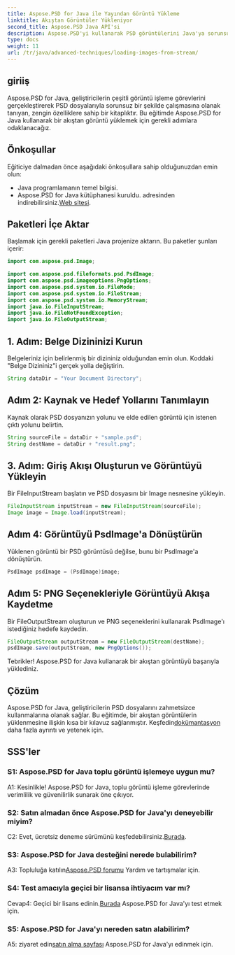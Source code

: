 ```yaml
---
title: Aspose.PSD for Java ile Yayından Görüntü Yükleme
linktitle: Akıştan Görüntüler Yükleniyor
second_title: Aspose.PSD Java API'si
description: Aspose.PSD'yi kullanarak PSD görüntülerini Java'ya sorunsuz bir şekilde yüklemeyi öğrenin. Verimli görüntü işleme için adım adım kılavuzumuzu izleyin.
type: docs
weight: 11
url: /tr/java/advanced-techniques/loading-images-from-stream/
---
```

## giriiş

Aspose.PSD for Java, geliştiricilerin çeşitli görüntü işleme görevlerini gerçekleştirerek PSD dosyalarıyla sorunsuz bir şekilde çalışmasına olanak tanıyan, zengin özelliklere sahip bir kitaplıktır. Bu eğitimde Aspose.PSD for Java kullanarak bir akıştan görüntü yüklemek için gerekli adımlara odaklanacağız.

## Önkoşullar

Eğiticiye dalmadan önce aşağıdaki önkoşullara sahip olduğunuzdan emin olun:

- Java programlamanın temel bilgisi.
-  Aspose.PSD for Java kütüphanesi kuruldu. adresinden indirebilirsiniz.[Web sitesi](https://releases.aspose.com/psd/java/).

## Paketleri İçe Aktar

Başlamak için gerekli paketleri Java projenize aktarın. Bu paketler şunları içerir:

```java
import com.aspose.psd.Image;

import com.aspose.psd.fileformats.psd.PsdImage;
import com.aspose.psd.imageoptions.PngOptions;
import com.aspose.psd.system.io.FileMode;
import com.aspose.psd.system.io.FileStream;
import com.aspose.psd.system.io.MemoryStream;
import java.io.FileInputStream;
import java.io.FileNotFoundException;
import java.io.FileOutputStream;
```

## 1. Adım: Belge Dizininizi Kurun

Belgeleriniz için belirlenmiş bir dizininiz olduğundan emin olun. Koddaki "Belge Dizininiz"i gerçek yolla değiştirin.

```java
String dataDir = "Your Document Directory";
```

## Adım 2: Kaynak ve Hedef Yollarını Tanımlayın

Kaynak olarak PSD dosyanızın yolunu ve elde edilen görüntü için istenen çıktı yolunu belirtin.

```java
String sourceFile = dataDir + "sample.psd";
String destName = dataDir + "result.png";
```

## 3. Adım: Giriş Akışı Oluşturun ve Görüntüyü Yükleyin

Bir FileInputStream başlatın ve PSD dosyasını bir Image nesnesine yükleyin.

```java
FileInputStream inputStream = new FileInputStream(sourceFile);
Image image = Image.load(inputStream);
```

## Adım 4: Görüntüyü PsdImage'a Dönüştürün

Yüklenen görüntü bir PSD görüntüsü değilse, bunu bir PsdImage'a dönüştürün.

```java
PsdImage psdImage = (PsdImage)image;
```

## Adım 5: PNG Seçenekleriyle Görüntüyü Akışa Kaydetme

Bir FileOutputStream oluşturun ve PNG seçeneklerini kullanarak PsdImage'ı istediğiniz hedefe kaydedin.

```java
FileOutputStream outputStream = new FileOutputStream(destName);
psdImage.save(outputStream, new PngOptions());
```

Tebrikler! Aspose.PSD for Java kullanarak bir akıştan görüntüyü başarıyla yüklediniz.

## Çözüm

 Aspose.PSD for Java, geliştiricilerin PSD dosyalarını zahmetsizce kullanmalarına olanak sağlar. Bu eğitimde, bir akıştan görüntülerin yüklenmesine ilişkin kısa bir kılavuz sağlanmıştır. Keşfedin[dokümantasyon](https://reference.aspose.com/psd/java/) daha fazla ayrıntı ve yetenek için.

## SSS'ler

### S1: Aspose.PSD for Java toplu görüntü işlemeye uygun mu?

A1: Kesinlikle! Aspose.PSD for Java, toplu görüntü işleme görevlerinde verimlilik ve güvenilirlik sunarak öne çıkıyor.

### S2: Satın almadan önce Aspose.PSD for Java'yı deneyebilir miyim?

 C2: Evet, ücretsiz deneme sürümünü keşfedebilirsiniz.[Burada](https://releases.aspose.com/).

### S3: Aspose.PSD for Java desteğini nerede bulabilirim?

 A3: Topluluğa katılın[Aspose.PSD forumu](https://forum.aspose.com/c/psd/34) Yardım ve tartışmalar için.

### S4: Test amacıyla geçici bir lisansa ihtiyacım var mı?

 Cevap4: Geçici bir lisans edinin.[Burada](https://purchase.aspose.com/temporary-license/) Aspose.PSD for Java'yı test etmek için.

### S5: Aspose.PSD for Java'yı nereden satın alabilirim?

 A5: ziyaret edin[satın alma sayfası](https://purchase.aspose.com/buy) Aspose.PSD for Java'yı edinmek için.